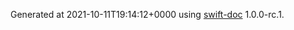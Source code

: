 Generated at 2021-10-11T19:14:12+0000 using [swift-doc](https://github.com/SwiftDocOrg/swift-doc) 1.0.0-rc.1.
